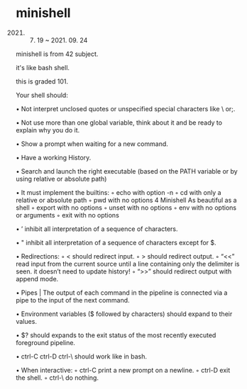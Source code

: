 # minishell

2021. 07. 19 ~ 2021. 09. 24

minishell is from 42 subject.

it's like bash shell.

this is graded 101.

Your shell should: 

• Not interpret unclosed quotes or unspecified special characters like \ or;.

• Not use more than one global variable, think about it and be ready to explain why you do it. 

• Show a prompt when waiting for a new command. 

• Have a working History. 

• Search and launch the right executable (based on the PATH variable or by using relative or absolute path) 

• It must implement the builtins: 
	◦ echo with option -n 
	◦ cd with only a relative or absolute path 
	◦ pwd with no options 4 Minishell As beautiful as a shell 
	◦ export with no options 
	◦ unset with no options 
	◦ env with no options or arguments 
	◦ exit with no options 

• ’ inhibit all interpretation of a sequence of characters. 

• " inhibit all interpretation of a sequence of characters except for $. 

• Redirections: 
	◦ < should redirect input. 
	◦ > should redirect output. 
	◦ “<<” read input from the current source until a line containing only the delimiter is seen. it doesn’t need to update history! 
	◦ “>>” should redirect output with append mode. 

• Pipes | The output of each command in the pipeline is connected via a pipe to the input of the next command. 

• Environment variables ($ followed by characters) should expand to their values. 

• $? should expands to the exit status of the most recently executed foreground pipeline. 

• ctrl-C ctrl-D ctrl-\ should work like in bash. 

• When interactive: 
	◦ ctrl-C print a new prompt on a newline. 
	◦ ctrl-D exit the shell. 
	◦ ctrl-\ do nothing.

